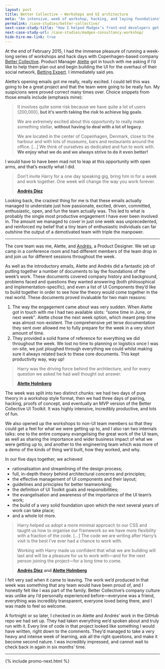 ```yaml
---
layout: post
title: Better Collective – Workshops and UI architecture
meta: "An intensive, week of workshop, hacking, and laying foundations"
permalink: /case-studies/better-collective/
next-case-study-title: "How I helped Madgex’s front-end developers get a handle on their UI."
next-case-study-url: /case-studies/madgex-consultancy-workshop/
hide-hire-me-link: true
---
```


At the end of February 2015, I had the immense pleasure of running a week-long
series of workshops and hack days with Copenhagen-based company [Better
Collective](http://bettercollective.com/). Product Manager
[Alette](https://twitter.com/thealette) got in touch with me asking if I’d like
to help them plan out and begin building the UI for the overhaul of their social
network, [Betting Expert](http://www.bettingexpert.com/). I immediately said
yes.

Alette’s opening emails got me really, really excited. I could tell this was
going to be a great project and that the team were going to be really fun. My
suspicions were proved correct many times over. Choice snippets from those
emails include (emphasis mine):

> It involves quite some risk because we have quite a lot of users (200,000),
> **but it’s worth taking the risk to achieve big goals**.
>
> We are extremely excited about this opportunity to really make something
> stellar, **without having to deal with a lot of legacy**.
>
> We are located in the center of Copenhagen, Denmark, close to the harbour and
> with lots of museums, bars and restaurants around the office. […] We think of
> ourselves as dedicated and fun to work with. **We enjoy what we do and we
> always strive to do it even better!**

I would have to have been mad not to leap at this opportunity with open arms,
and that’s exactly what I did.

<blockquote class="pull-quote  pull-quote--context-alt">
  <p>Don’t invite Harry for a one day speaking gig, bring him in for a week and
  work together. One week will change the way you work forever.</p>
  <b class="pull-quote__source">
    <a href="https://twitter.com/allthosehumans">Andrés Díez</a>
  </b>
</blockquote>

Looking back, the craziest thing for me is that these emails actually managed to
understate just how passionate, excited, driven, committed, enthusiastic, open,
and fun the team actually was. This led to what is probably the single most
productive engagement I have ever been involved in. The amount we managed to
cover in just one week was unprecedented, and reinforced my belief that a tiny
team of enthusiastic individuals can far outshine the output of a demotivated
team with triple the manpower.

---

The core team was me, Alette, and [Andrés](https://twitter.com/allthosehumans),
a Product Designer. We set up camp in a conference room and had different
members of the team drop in and join us for different sessions throughout the
week.

As well as the introductory emails, Alette and Andrés did a fantastic job of
putting together a number of documents to lay the foundations of the week’s
work. These documents covered company history and background, problems faced and
questions they wanted answering (both philosophical and
implementation-specific), and even a list of UI Components they’d like to build
together in order to see how the theory would come together in the real world.
These documents proved invaluable for two main reasons:

1. The way the engagement came about was very sudden. When Alette got in touch
   with me I had two available slots: <q>some time in June, or next week</q>.
   Alette chose the next week option, which meant prep time was almost
   non-existent.  The comprehensive yet terse documentation they sent over
   allowed me to fully prepare for the week in a very short amount of time.
2. They provided a solid frame of reference for everything we did throughout the
   week. We lost no time to planning or logistics once I was on-site, we just
   ploughed through everything we could whilst making sure it always related
   back to these core documents. This kept productivity way, way up!

<blockquote class="pull-quote  pull-quote--context">
  <p>Harry was the driving force behind the architecture, and for every question
  we asked he had well thought out answer.</p>
  <b class="pull-quote__source">
    <a href="https://twitter.com/thealette">Alette Holmberg</a>
  </b>
</blockquote>

The week was split into two distinct chunks: we had two days of pure theory in a
workshop style format, then we had three days of pairing, hacking, proofs of
concept, and eventually an MVP version of the Better Collective UI Toolkit. It
was highly intensive, incredibly productive, and lots of fun.

We also opened up the workshops to non-UI team members so that they could get a
feel for what we were getting up to, and I also ran two internals talks: one to
the entire company evangelising the great work of the UI team, as well as
sharing the importance and wider business impact of what we were getting up to,
and another to the engineering team which was more of a demo of the kinds of
thing we’d built, how they worked, and why.

In our five days together, we achieved

* rationalisation and streamlining of the design process;
* full, in-depth theory behind architectural concerns and principles;
* the effective management of UI components and their layout;
* guidelines and principles for better teamworking;
* the definition of UI Toolkit goals and responsibilities;
* the evangelisation and awareness of the importance of the UI team’s work;
* the build of a very solid foundation upon which the next several years of work
  can take place;
* and a whole lot more.

<blockquote class="pull-quote">
  <p>Harry helped us adopt a more minimal approach to our CSS and taught us how
  to organise our framework so we have more flexibility with a fraction of the
  code. […] The code we are writing after Harry’s visit is the best I’ve ever
  had a chance to work with.</p>
  <p>Working with Harry made us confident that what we are building will last
  and will be a pleasure for us to work with—and for the next person joining the
  project—for a long time to come.</p>
  <b class="pull-quote__source">
    <a href="https://twitter.com/allthosehumans">Andrés Díez</a> and
    <a href="https://twitter.com/thealette">Alette Holmberg</a>
  </b>
</blockquote>

I felt very sad when it came to leaving. The work we’d produced in that week was
something that any team would have been proud of, and I honestly felt like I was
part of the family. Better Collective’s company culture was unlike any I’d
personally experienced before—everyone was a friend, everything was incredibly
transparent, everyone loved being there, and I was made to feel so welcome.

A fortnight or so later, I checked in on Alette and Andrés’ work in the GitHub
repo we had set up. They had taken everything we’d spoken about and truly run
with it. Every line of code in that project looked like something I would have
written, right down to the comments. They’d managed to take a very heavy and
intense week of learning, ask all the right questions, and make it become second
nature. I was incredibly impressed, and cannot wait to check back in again in
six months’ time.

---

{% include promo-next.html %}
